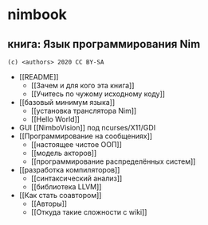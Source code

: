 #  nimbook
## книга: Язык программирования Nim

```
(c) <authors> 2020 CC BY-SA
```

* [[README]]
  * [[Зачем и для кого эта книга]]
  * [[Учитесь по чужому исходному коду]]
* [[базовый минимум языка]]
  * [[установка транслятора Nim]]
  * [[Hello World]]
* GUI [[NimboVision]] под ncurses/X11/GDI
* [[Программирование на сообщениях]]
  * [[настоящее чистое ООП]]
  * [[модель акторов]]
  * [[программирование распределённых систем]]
* [[разработка компиляторов]]
  * [[синтаксический анализ]]
  * [[библиотека LLVM]]
* [[Как стать соавтором]]
  * [[Авторы]]
  * [[Откуда такие сложности с wiki]]


